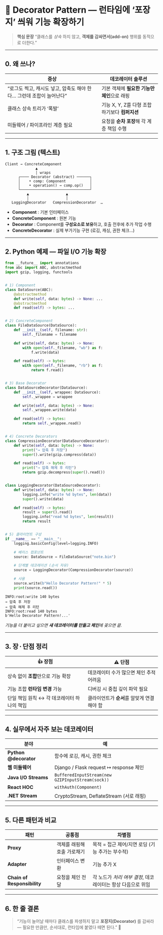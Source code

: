 # 🎀 Decorator Pattern — 런타임에 ‘포장지’ 씌워 기능 확장하기

> **핵심 문장**
> “클래스를 *상속* 하지 않고, **객체를 감싸면서(add-on)** 행위를 동적으로 더한다.”

---

## 0. 왜 쓰나?

| 증상                                        | 데코레이터 솔루션                      |
| ----------------------------------------- | ------------------------------ |
| “로그도 찍고, 캐시도 넣고, 압축도 해야 한다… 그런데 조합이 늘어난다” | 기본 객체에 **필요한 기능만 체인**으로 래핑     |
| 클래스 상속 트리가 ‘폭발’                           | 기능 X, Y, Z를 다형 조합하기보다 **컴퍼지션** |
| 미들웨어 / 파이프라인 계층 필요                        | 요청을 **순차 포장**해 각 계층 책임 수행      |

---

## 1. 구조 그림 (텍스트)

```
Client → ConcreteComponent
              ▲
              │ wraps
      ┌──── Decorator (abstract) ──────┐
      │    • comp: Component           │
      │    • operation() → comp.op()   │
      └────────────────────────────────┘
          ▲                 ▲
          │                 │
   LoggingDecorator   CompressionDecorator  …
```

* **Component** : 기본 인터페이스
* **ConcreteComponent** : 원본 기능
* **Decorator** : Component를 **구성요소로 보유**하고, 호출 전후에 추가 작업 수행
* **ConcreteDecorator** : 실제 부가기능 구현 (로깅, 캐싱, 권한 체크…)

---

## 2. Python 예제 — **파일 I/O 기능 확장**

```python
from __future__ import annotations
from abc import ABC, abstractmethod
import gzip, logging, functools


# 1) Component
class DataSource(ABC):
    @abstractmethod
    def write(self, data: bytes) -> None: ...
    @abstractmethod
    def read(self) -> bytes: ...


# 2) ConcreteComponent
class FileDataSource(DataSource):
    def __init__(self, filename: str):
        self._filename = filename

    def write(self, data: bytes) -> None:
        with open(self._filename, "wb") as f:
            f.write(data)

    def read(self) -> bytes:
        with open(self._filename, "rb") as f:
            return f.read()


# 3) Base Decorator
class DataSourceDecorator(DataSource):
    def __init__(self, wrappee: DataSource):
        self._wrappee = wrappee

    def write(self, data: bytes) -> None:
        self._wrappee.write(data)

    def read(self) -> bytes:
        return self._wrappee.read()


# 4) Concrete Decorators
class CompressionDecorator(DataSourceDecorator):
    def write(self, data: bytes) -> None:
        print("→ 압축 후 저장")
        super().write(gzip.compress(data))

    def read(self) -> bytes:
        print("→ 압축 해제 후 리턴")
        return gzip.decompress(super().read())


class LoggingDecorator(DataSourceDecorator):
    def write(self, data: bytes) -> None:
        logging.info("write %d bytes", len(data))
        super().write(data)

    def read(self) -> bytes:
        result = super().read()
        logging.info("read %d bytes", len(result))
        return result


# 5) 클라이언트 구성
if __name__ == "__main__":
    logging.basicConfig(level=logging.INFO)

    # 베이스 컴포넌트
    source: DataSource = FileDataSource("note.bin")

    # 단계별 데코레이션 (순서 자유)
    source = LoggingDecorator(CompressionDecorator(source))

    # 사용
    source.write(b"Hello Decorator Pattern!" * 5)
    print(source.read())
```

```
INFO:root:write 140 bytes
→ 압축 후 저장
→ 압축 해제 후 리턴
INFO:root:read 140 bytes
b'Hello Decorator Pattern!...'
```

*기능을 더 붙이고 싶으면 **새 데코레이터를 만들고 체인**에 꽂으면 끝.*

---

## 3. 장 · 단점 정리

| 👍 장점                     | ⚠️ 단점                     |
| ------------------------- | ------------------------- |
| 상속 없이 **조합**만으로 기능 확장     | 데코레이터 수가 많으면 체인 추적 어려움    |
| 기능 조합 **런타임 변경** 가능       | 디버깅 시 중첩 깊이 파악 필요         |
| 단일 책임 원칙 ↔ 각 데코레이터 하나의 책임 | 클라이언트가 **순서**를 알맞게 연결해야 함 |

---

## 4. 실무에서 자주 보는 데코레이터

| 분야                    | 예                                                |
| --------------------- | ------------------------------------------------ |
| **Python @decorator** | 함수에 로깅, 캐시, 권한 체크                                |
| **웹 미들웨어**            | Django / Flask request ↦ response 체인             |
| **Java I/O Streams**  | `BufferedInputStream(new GZIPInputStream(sock))` |
| **React HOC**         | `withAuth(Component)`                            |
| **.NET Stream**       | CryptoStream, DeflateStream (서로 래핑)              |

---

## 5. 다른 패턴과 비교

| 패턴                          | 공통점             | 차별점                                 |
| --------------------------- | --------------- | ----------------------------------- |
| **Proxy**                   | 객체를 래핑해 호출 가로채기 | 목적 = 접근 제어/지연 로딩 (기능 추가는 부수적)       |
| **Adapter**                 | 인터페이스 변환        | 기능 추가 X                             |
| **Chain of Responsibility** | 요청을 체인 전달       | 각 노드가 *처리 여부 결정*, 데코레이터는 항상 다음으로 위임 |

---

## 6. 한 줄 결론

> “기능이 늘어날 때마다 클래스를 파생하지 말고 **포장지(Decorator)** 를 감싸라 — 필요한 만큼만, 순서대로, 런타임에 붙였다 떼면 된다.” 🎁
